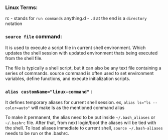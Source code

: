 ### Linux Terms:
rc - stands for `run commands`
anything.d - `.d` at the end is a `directory` notation

### `source file` command:
It is used to execute a script file in current shell environment. Which updates the shell session with updated environment thats being executed from the shell file. 

The file is typically a shell script, but it can also be any text file containing a series of commands. source command is often used to set environment variables, define functions, and execute initialization scripts.

### `alias customName="linux-command"` :
It defines temporary aliases for current shell session.
ex, `alias ls="ls --color=auto"` will make ls as the mentioned command alias

To make it permanent, the alias need to be put inside `~/.bash_aliases` or `~/.bashrc` file. After that, from next login/boot the aliases will be tied with the shell. To load aliases immediate to current shell, `source ~/.bash-aliases` needs to be run or the .bashrc.